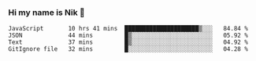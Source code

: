 ### Hi my name is Nik 👋

<!--
**NikDoe/NikDoe** is a ✨ _special_ ✨ repository because its `README.md` (this file) appears on your GitHub profile.

Here are some ideas to get you started:

- 🔭 I’m currently working on ...
- 🌱 I’m currently learning ...
- 👯 I’m looking to collaborate on ...
- 🤔 I’m looking for help with ...
- 💬 Ask me about ...
- 📫 How to reach me: ...
- 😄 Pronouns: ...
- ⚡ Fun fact: ...
-->

<!--START_SECTION:waka-->
```text
JavaScript       10 hrs 41 mins  █████████████████████▒░░░   84.84 % 
JSON             44 mins         █▒░░░░░░░░░░░░░░░░░░░░░░░   05.92 % 
Text             37 mins         █▒░░░░░░░░░░░░░░░░░░░░░░░   04.92 % 
GitIgnore file   32 mins         █░░░░░░░░░░░░░░░░░░░░░░░░   04.28 % 
```
<!--END_SECTION:waka-->
